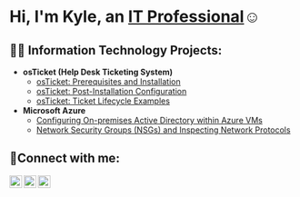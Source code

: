 <h1>Hi, I'm Kyle, an <a href="https://www.linkedin.com/in/kyle-suzuki-9119b076/">IT Professional</a>☺</h1>

<h2>👨‍💻 Information Technology Projects:</h2>

- <b>osTicket (Help Desk Ticketing System)</b>
  - [osTicket: Prerequisites and Installation](https://github.com/kylesuzuki/ostickets-prereqs)
  - [osTicket: Post-Installation Configuration](https://github.com/kylesuzuki/post-install-config)
  - [osTicket: Ticket Lifecycle Examples](https://github.com/kylesuzuki/ticket-lifecycle)
- <b>Microsoft Azure</b>
  - [Configuring On-premises Active Directory within Azure VMs](https://github.com/kylesuzuki/configure-ad)
  - [Network Security Groups (NSGs) and Inspecting Network Protocols](https://github.com/kylesuzuki/azure-network-protocols)

<h2>🤳Connect with me:</h2>

[<img align="left" alt="Kyle | Facebook" width="22px" src="https://cdn.jsdelivr.net/npm/simple-icons@v3/icons/facebook.svg" />][facebook]
[<img align="left" alt="Kyle | LinkedIn" width="22px" src="https://cdn.jsdelivr.net/npm/simple-icons@v3/icons/linkedin.svg" />][linkedin]
[<img align="left" alt="Kyle | Instagram" width="22px" src="https://cdn.jsdelivr.net/npm/simple-icons@v3/icons/instagram.svg" />][instagram]

[facebook]: https://facebook.com/kyle.suzuki.946/
[linkedin]: https://www.linkedin.com/in/kyle-suzuki
[instagram]: https://www.instagram.com/ks.zuki/
